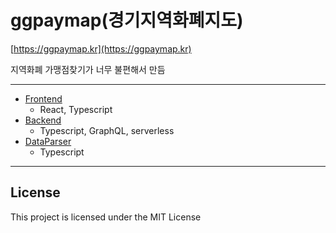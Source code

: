 # ggpaymap(경기지역화폐지도)
[https://ggpaymap.kr](https://ggpaymap.kr)

지역화폐 가맹점찾기가 너무 불편해서 만듬

---

- [Frontend](./frontend)
  - React, Typescript
- [Backend](https://github.com/stump26/GGMapPay-backend)
  - Typescript, GraphQL, serverless
- [DataParser](https://github.com/stump26/GGMapPay-backend/dataParser)
  - Typescript

---

## License

This project is licensed under the MIT License

